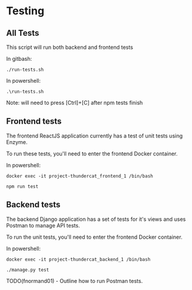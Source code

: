 # Testing

## All Tests

This script will run both backend and frontend tests

In gitbash:

```shell
./run-tests.sh
```

In powershell:

```shell
.\run-tests.sh
```

Note: will need to press [Ctrl]+[C] after npm tests finish

## Frontend tests

The frontend ReactJS application currently has a test of unit tests using Enzyme.

To run these tests, you'll need to enter the frontend Docker container.

In powershell:

```shell
docker exec -it project-thundercat_frontend_1 /bin/bash

npm run test
```

## Backend tests

The backend Django application has a set of tests for it's views and uses Postman to manage API tests.

To run the unit tests, you'll need to enter the frontend Docker container.

In powershell:

```shell
docker exec -it project-thundercat_backend_1 /bin/bash

./manage.py test
```

TODO(fnormand01) - Outline how to run Postman tests.
